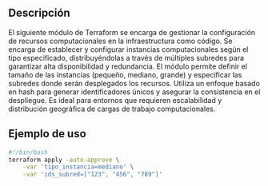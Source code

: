 ## Descripción

El siguiente módulo de Terraform se encarga de gestionar la configuración de recursos computacionales en la infraestructura como código. Se encarga de establecer y configurar instancias computacionales según el tipo especificado, distribuyéndolas a través de múltiples subredes para garantizar alta disponibilidad y redundancia. El módulo permite definir el tamaño de las instancias (pequeño, mediano, grande) y especificar las subredes donde serán desplegados los recursos. Utiliza un enfoque basado en hash para generar identificadores únicos y asegurar la consistencia en el despliegue. Es ideal para entornos que requieren escalabilidad y distribución geográfica de cargas de trabajo computacionales.

## Ejemplo de uso

```bash
#!/bin/bash
terraform apply -auto-approve \
    -var 'tipo_instancia=mediano' \
    -var 'ids_subred=["123", "456", "789"]'
```
